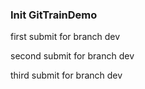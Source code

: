 ### Init GitTrainDemo

first submit for branch dev

second submit for branch dev

third submit for branch dev
